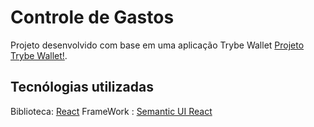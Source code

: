 # Controle de Gastos

Projeto desenvolvido com base em uma aplicação Trybe Wallet [Projeto Trybe Wallet!](https://github.com/tryber/sd-08-project-trybewallet).

## Tecnólogias utilizadas

Biblioteca: [React](https://pt-br.reactjs.org/)
FrameWork : [Semantic UI React](https://react.semantic-ui.com/)


